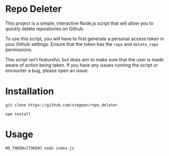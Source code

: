 # Repo Deleter

This project is a simple, interactive Node.js script that will allow you to quickly delete
repositories on Github.

To use this script, you will have to first generate a personal access token in your Github settings.
Ensure that the token has the `repo` and `delete_repo` permissions.

This script isn't featureful, but does aim to make sure that the user is made aware of action being
taken. If you have any issues running the script or encounter a bug, please open an issue.

# Installation

`git clone https://github.com/stegman/repo_deleter`

`npm install`

# Usage
`RD_TOKEN=[TOKEN] node index.js`
